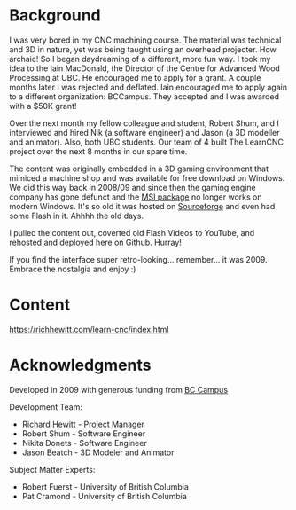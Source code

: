 # Background
I was very bored in my CNC machining course.  The material was technical and 3D in nature, yet was being taught using an overhead projecter.  How archaic!  So I began daydreaming of a different, more fun way.  I took my idea to the Iain MacDonald, the Director of the Centre for Advanced Wood Processing at UBC.  He encouraged me to apply for a grant.  A couple months later I was rejected and deflated.  Iain encouraged me to apply again to a different organization: BCCampus.  They accepted and I was awarded with a $50K grant!

Over the next month my fellow colleague and student, Robert Shum, and I interviewed and hired  Nik (a software engineer) and Jason (a 3D modeller and animator).  Also, both UBC students.  Our team of 4 built The LearnCNC project over the next 8 months in our spare time.

The content was originally embedded in a 3D gaming environment that mimiced a machine shop and was available for free download on Windows.  We did this way back in 2008/09 and since then the gaming engine company has gone defunct and the [MSI package](https://sourceforge.net/projects/learn-cnc-game/files/learn-cnc-game/LearnCNCGame_v1.0.0.msi) no longer works on modern Windows.  It's so old it was hosted on [Sourceforge](https://sourceforge.net/projects/learn-cnc-game/) and even had some Flash in it.  Ahhhh the old days.

I pulled the content out, coverted old Flash Videos to YouTube, and rehosted and deployed here on Github.  Hurray!

If you find the interface super retro-looking... remember... it was 2009.  Embrace the nostalgia and enjoy :)

# Content
https://richhewitt.com/learn-cnc/index.html

# Acknowledgments 
Developed in 2009 with generous funding from [BC Campus](https://bccampus.ca/)

Development Team:
- Richard Hewitt - Project Manager
- Robert Shum - Software Engineer
- Nikita Donets - Software Engineer
- Jason Beatch - 3D Modeler and Animator

Subject Matter Experts:
- Robert Fuerst - University of British Columbia
- Pat Cramond - University of British Columbia


